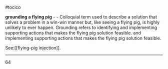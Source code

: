 #tocico

<b>grounding a flying pig</b> -  - Colloquial term used to describe a solution that solves a problem in a win-win manner but, like seeing a flying pig, is highly unlikely to ever happen.  Grounding refers to identifying and implementing supporting actions that makes the flying pig solution feasible.  and implementing supporting actions that makes the flying pig solution feasible.  



See:[[flying-pig injection]].

<hr/>
64 



